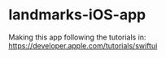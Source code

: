 # landmarks-iOS-app

Making this app following the tutorials in: https://developer.apple.com/tutorials/swiftui
